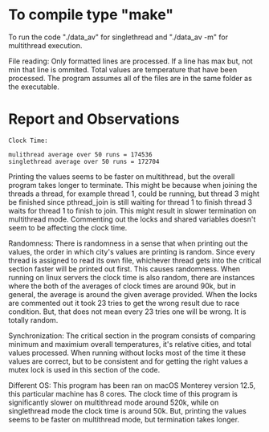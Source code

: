 To compile type "make"
=
To run the code "./data_av" for singlethread 
and "./data_av -m" for multithread execution.

File reading:
Only formatted lines are processed.
If a line has max but, not min that line is ommited.
Total values are temperature that have been processed.
The program assumes all of the files are in the same
folder as the executable.


Report and Observations
=
	Clock Time:

	mulithread average over 50 runs = 174536
	singlethread average over 50 runs = 172704

Printing the values seems to be faster on multithread,
but the overall program takes longer to terminate.
This might be because when joining the threads a thread,
for example thread 1, could be running, but thread 3 might be finished
since pthread_join is still waiting for thread 1 to finish thread 3 waits
for thread 1 to finish to join. This might result in slower termination 
on multithread mode. Commenting out the locks and shared variables doesn't seem
to be affecting the clock time.

Randomness:
There is randomness in a sense that when printing out the values, the order in which
city's values are printing is random. Since every thread is assigned to read its own
file, whichever thread gets into the critical section faster will be printed out first.
This causes randomness. When running on linux servers the clock time is also random,
there are instances where the both of the averages of clock times are around 90k,
but in general, the average is around the given average provided. When the locks are
commented out it took 23 tries to get the wrong result due to race condition. But,
that does not mean every 23 tries one will be wrong. It is totally random. 

Synchronization:
The critical section in the program consists of comparing minimum and maximium overall
temperatures, it's relative cities, and total values processed. When running without locks
most of the time it these values are correct, but to be consistent and for getting the right
values a mutex lock is used in this section of the code.

Different OS:
This program has been ran on macOS Monterey version 12.5, this particular machine has 8 cores.
The clock time of this program is significantly slower on multithread mode around 520k, while
on singlethread mode the clock time is around 50k. But, printing the values seems to be faster
on multithread mode, but termination takes longer.
